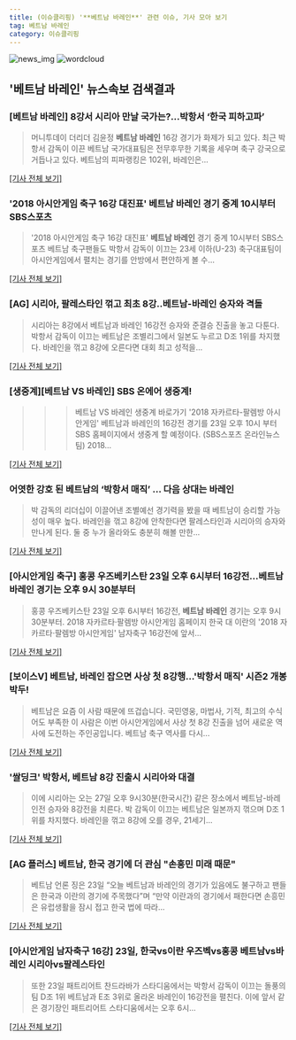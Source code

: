 ```yaml
---
title: (이슈클리핑) '**베트남 바레인**' 관련 이슈, 기사 모아 보기
tag: 베트남 바레인
category: 이슈클리핑
---
```

![news_img](https://user-images.githubusercontent.com/42597476/44507050-1206f400-a6e4-11e8-8d98-7ffbfebb353f.png)
![wordcloud](https://s3.ap-northeast-2.amazonaws.com/lyrics101-wordcloud/2018-08-23-d53f5cb1-b63e-40c3-9644-8706684fbf02.png.png)
## **'**베트남 바레인**'** 뉴스속보 검색결과
### [**베트남 바레인**] 8강서 시리아 만날 국가는?...박항서 ‘한국 피하고파’

>머니투데이 더리더 김윤정 **베트남 바레인** 16강 경기가 화제가 되고 있다. 최근 박항서 감독이 이끈 베트남 국가대표팀은 전무후무한 기록을 세우며 축구 강국으로 거듭나고 있다. 베트남의 피파랭킹은 102위, 바레인은...

[[기사 전체 보기]](http://theleader.mt.co.kr/articleView.html?no=2018082321557829267)

### '2018 아시안게임 축구 16강 대진표' **베트남 바레인** 경기 중계 10시부터 SBS스포츠

>'2018 아시안게임 축구 16강 대진표' **베트남 바레인** 경기 중계 10시부터 SBS스포츠 베트남 축구팬들도 박항서 감독이 이끄는 23세 이하(U-23) 축구대표팀이 아시안게임에서 펼치는 경기를 안방에서 편안하게 볼 수...

[[기사 전체 보기]](http://news20.busan.com/controller/newsController.jsp?newsId=20180823000411)

### [AG] 시리아, 팔레스타인 꺾고 최초 8강..베트남-바레인 승자와 격돌

>시리아는 8강에서 베트남과 바레인 16강전 승자와 준결승 진출을 놓고 다툰다. 박항서 감독이 이끄는 베트남은 조별리그에서 일본도 누르고 D조 1위를 차지했다. 바레인을 꺾고 8강에 오른다면 대회 최고 성적을...

[[기사 전체 보기]](http://star.mt.co.kr/stview.php?no=2018082321321096689)

### [생중계][베트남 VS 바레인] SBS 온에어 생중계!

>>> 베트남 VS 바레인 생중계 바로가기 '2018 자카르타-팔렘방 아시안게임'  베트남과 바레인의 16강전 경기를 23일 오후 10시 부터 SBS 홈페이지에서 생중계 할 예정이다. (SBS스포츠 온라인뉴스팀) 2018...

[[기사 전체 보기]](https://programs.sbs.co.kr/sports/ag2018/article/56053/S10009184989)

### 어엿한 강호 된 베트남의 ‘박항서 매직’ … 다음 상대는 바레인

>박 감독의 리더십이 이끌어낸 조별예선 경기력을 봤을 때 베트남이 승리할 가능성이 매우 높다. 바레인을 꺾고 8강에 안착한다면 팔레스타인과 시리아의 승자와 만나게 된다. 둘 중 누가 올라와도 충분히 해볼 만한...

[[기사 전체 보기]](http://news.kmib.co.kr/article/view.asp?arcid=0012625168&code=61161311&cp=nv)

### [아시안게임 축구] 홍콩 우즈베키스탄 23일 오후 6시부터 16강전…**베트남 바레인** 경기는 오후 9시 30분부터

>홍콩 우즈베키스탄 23일 오후 6시부터 16강전, **베트남 바레인** 경기는 오후 9시 30분부터. 2018 자카르타·팔렘방 아시안게임 홈페이지 한국 대 이란의 '2018 자카르타·팔렘방 아시안게임' 남자축구 16강전에 앞서...

[[기사 전체 보기]](http://news.imaeil.com/Sports/2018082317273717820)

### [보이스V] 베트남, 바레인 잡으면 사상 첫 8강행…'박항서 매직' 시즌2 개봉박두!

>베트남은 요즘 이 사람 때문에 뜨겁습니다. 국민영웅, 마법사, 기적, 최고의 수식어도 부족한 이 사람은 이번 아시안게임에서 사상 첫 8강 진출을 넘어 새로운 역사에 도전하는 주인공입니다. 베트남 축구 역사를 다시...

[[기사 전체 보기]](https://news.sbs.co.kr/news/endPage.do?news_id=N1004903544&plink=ORI&cooper=NAVER)

### '쌀딩크' 박항서, 베트남 8강 진출시 시리아와 대결

>이에 시리아는 오는 27일 오후 9시30분(한국시간) 같은 장소에서 베트남-바레인전 승자와 8강전을 치른다. 박 감독이 이끄는 베트남은 일본까지 꺾으며 D조 1위를 차지했다. 바레인을 꺾고 8강에 오를 경우, 21세기...

[[기사 전체 보기]](http://www.segye.com/content/html/2018/08/23/20180823006945.html?OutUrl=naver)

### [AG 플러스] 베트남, 한국 경기에 더 관심 "손흥민 미래 때문"

>베트남 언론 징은 23일 “오늘 베트남과 바레인의 경기가 있음에도 불구하고 팬들은 한국과 이란의 경기에 주목했다”며 “만약 이란과의 경기에서 패한다면 손흥민은 유럽생활을 잠시 접고 한국 법에 따라...

[[기사 전체 보기]](http://sports.hankooki.com/lpage/soccer/201808/sp2018082316073498040.htm)

### [아시안게임 남자축구 16강] 23일, 한국vs이란 우즈벡vs홍콩 베트남vs바레인 시리아vs팔레스타인

>또한 23일 패트리어트 찬드라바가 스타디움에서는 박항서 감독이 이끄는 돌풍의 팀 D조 1위 베트남과 E조 3위로 올라온 바레인이 16강전을 펼친다. 이에 앞서 같은 경기장인 패트리어트 스타디움에서는 오후 6시...

[[기사 전체 보기]](http://news20.busan.com/controller/newsController.jsp?newsId=20180823000149)


